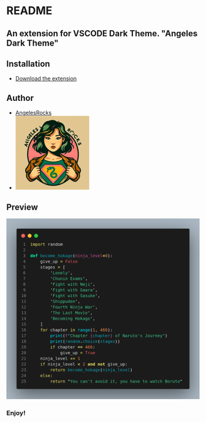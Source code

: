 # README

## An extension for VSCODE Dark Theme. "Angeles Dark Theme"

## Installation

- [Download the extension](https://marketplace.visualstudio.com/items?itemName=AngelesDarkTheme.angels-dark-theme)

## Author

- [AngelesRocks](https://github.com/AnggieAlava)
- ![Angeles Dark Theme](./logo.png)

## Preview

![Angeles Dark Theme](./vscodetheme.png)

### **Enjoy!**
